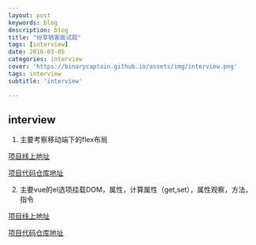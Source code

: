 ```yaml
---
layout: post
keywords: blog
description: blog
title: "纷享销客面试题"
tags: [interview]
date: 2018-03-05
categories: interview
cover: 'https://binarycaptain.github.io/assets/img/interview.png'
tags: interview
subtitle: 'interview'

---
```



## interview

1. 主要考察移动端下的flex布局

[项目线上地址](https://binarycaptain.github.io/CRM/index.html)

[项目代码仓库地址](https://github.com/BinaryCaptain/interview-question-master)

2. 主要vue的el选项挂载DOM，属性，计算属性（get,set），属性观察，方法，指令

[项目线上地址](https://binarycaptain.github.io/vue/index.html)

[项目代码仓库地址](https://github.com/BinaryCaptain/interview-question-master)